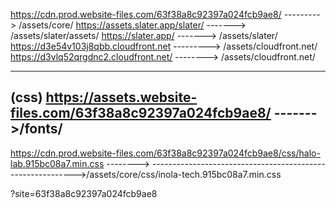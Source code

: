 https://cdn.prod.website-files.com/63f38a8c92397a024fcb9ae8/   --------->   /assets/core/
https://assets.slater.app/slater/ -------> /assets/slater/assets/
https://slater.app/ -------> /assets/slater/
https://d3e54v103j8qbb.cloudfront.net ---------> /assets/cloudfront.net/
https://d3vlq52qrgdnc2.cloudfront.net/ --------> /assets/cloudfront.net/

-------
(css)
https://assets.website-files.com/63f38a8c92397a024fcb9ae8/ ------->/fonts/
-----------


https://cdn.prod.website-files.com/63f38a8c92397a024fcb9ae8/css/halo-lab.915bc08a7.min.css  --------> 
----------------------------------------------------------->/assets/core/css/inola-tech.915bc08a7.min.css



?site=63f38a8c92397a024fcb9ae8